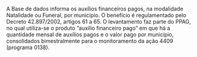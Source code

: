 A Base de dados informa os auxílios financeiros pagos, na modalidade Natalidade ou Funeral, por município. O benefício é regulamentado pelo Decreto 42.897/2002, artigos 61 a 65. O levantamento faz parte do PPAG, no qual utiliza-se o produto “auxílio financeiro pago” em que há a quantidade mensal de auxílios pagos e o valor pago por município, consolidados bimestralmente para o monitoramento da ação 4409 (programa 0138).
